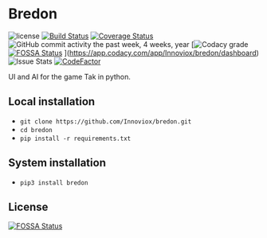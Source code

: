 # Bredon


![license](https://img.shields.io/github/license/Innoviox/bredon.svg) [![Build Status](https://travis-ci.org/Innoviox/bredon.svg?branch=master)](https://travis-ci.org/Innoviox/bredon) [![Coverage Status](https://coveralls.io/repos/github/Innoviox/bredon/badge.svg?branch=master)](https://coveralls.io/github/Innoviox/bredon?branch=master) ![GitHub commit activity the past week, 4 weeks, year](https://img.shields.io/github/commit-activity/w/Innoviox/bredon.svg) [![Codacy grade](https://img.shields.io/codacy/grade/6dfcceeaa3cc48b19d784e86c2072fa6.svg)
[![FOSSA Status](https://app.fossa.io/api/projects/git%2Bgithub.com%2FInnoviox%2Fbredon.svg?type=shield)](https://app.fossa.io/projects/git%2Bgithub.com%2FInnoviox%2Fbredon?ref=badge_shield)
](https://app.codacy.com/app/Innoviox/bredon/dashboard) ![Issue Stats](https://img.shields.io/badge/issues%20closed%20in-1%20day-green.svg?style=flat) [![CodeFactor](https://www.codefactor.io/repository/github/innoviox/bredon/badge)](https://www.codefactor.io/repository/github/innoviox/bredon)

UI and AI for the game Tak in python.

## Local installation
 - `git clone https://github.com/Innoviox/bredon.git`
 - `cd bredon`
 - `pip install -r requirements.txt`

## System installation
 - `pip3 install bredon`


## License
[![FOSSA Status](https://app.fossa.io/api/projects/git%2Bgithub.com%2FInnoviox%2Fbredon.svg?type=large)](https://app.fossa.io/projects/git%2Bgithub.com%2FInnoviox%2Fbredon?ref=badge_large)